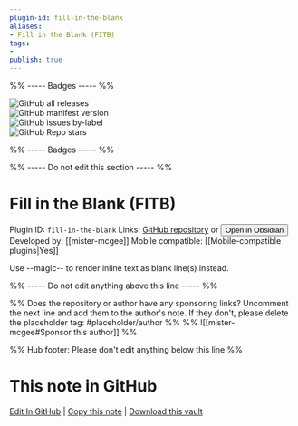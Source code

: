 ```yaml
---
plugin-id: fill-in-the-blank
aliases:
- Fill in the Blank (FITB)
tags: 
- 
publish: true
---
```


%% ----- Badges ----- %%

![GitHub all releases](https://img.shields.io/github/downloads/mister-mcgee/obsidian-fill-in-the-blank/total?color=573E7A&logo=github&style=for-the-badge)   
![GitHub manifest version](https://img.shields.io/github/manifest-json/v/mister-mcgee/obsidian-fill-in-the-blank?color=573E7A&logo=github&style=for-the-badge)   
![GitHub issues by-label](https://img.shields.io/github/issues/mister-mcgee/obsidian-fill-in-the-blank/help%20wanted?color=573E7A&logo=github&style=for-the-badge)   
![GitHub Repo stars](https://img.shields.io/github/stars/mister-mcgee/obsidian-fill-in-the-blank?color=573E7A&logo=github&style=for-the-badge)

%% ----- Badges ----- %%

%% ----- Do not edit this section ----- %%

# Fill in the Blank (FITB)

Plugin ID: `fill-in-the-blank`
Links: [GitHub repository](https://github.com/mister-mcgee/obsidian-fill-in-the-blank) or [<button id=HH>Open in Obsidian</button>](obsidian://show-plugin?id=fill-in-the-blank)
Developed by: [[mister-mcgee]]
Mobile compatible: [[Mobile-compatible plugins|Yes]]

Use --magic-- to render inline text as blank line(s) instead.

%% ----- Do not edit anything above this line ----- %% 

%% Does the repository or author have any sponsoring links? Uncomment the next line and add them to the author's note. If they don't, please delete the placeholder tag: #placeholder/author %%
%% ![[mister-mcgee#Sponsor this author]] %%

%% Hub footer: Please don't edit anything below this line %%

# This note in GitHub

<span class="git-footer">[Edit In GitHub](https://github.dev/obsidian-community/obsidian-hub/blob/main/02%20-%20Community%20Expansions/02.05%20All%20Community%20Expansions/Plugins/fill-in-the-blank.md "git-hub-edit-note") | [Copy this note](https://raw.githubusercontent.com/obsidian-community/obsidian-hub/main/02%20-%20Community%20Expansions/02.05%20All%20Community%20Expansions/Plugins/fill-in-the-blank.md "git-hub-copy-note") | [Download this vault](https://github.com/obsidian-community/obsidian-hub/archive/refs/heads/main.zip "git-hub-download-vault") </span>
